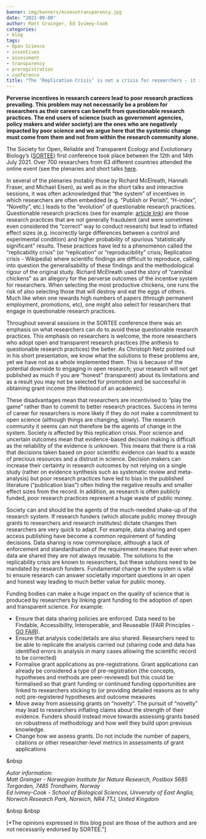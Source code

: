 ```yaml
---
banner: img/banners/ecoevotransparency.jpg
date: "2021-09-08"
author: Matt Grainger, Ed Ivimey-Cook
categories:
- blog
tags:
- Open Science
- incentives
- assessment
- transparency
- preregistration
- conference
title: "The ‘Replication Crisis’ is not a crisis for researchers - it is a crisis for society"
---
```



**Perverse incentives in research careers lead to poor research practices prevailing. This problem may not necessarily be a problem for researchers as their careers can benefit from questionable research practices. The end users of science (such as government agencies, policy makers and wider society) are the ones who are negatively impacted by poor science and we argue here that the systemic change must come from them and not from within the research community alone.**  

The Society for Open, Reliable and Transparent Ecology and Evolutionary Biology’s ([SORTEE](https://www.sortee.org/)) first conference  took place between the 12th and 14th July 2021. Over 700 researchers from 63 different countries attended the online event (see the plenaries and short talks [here](https://osf.io/meetings/SORTEE2021/).  

In several of the plenaries (notably those by Richard McElreath, Hannah Fraser, and Michael Eisen), as well as in the short talks and interactive sessions, it was often acknowledged that “the system” of incentives in which researchers are often embedded (e.g. “Publish or Perish”, “H-index”, “Novelty”, etc.) leads to the “evolution” of questionable research practices. Questionable research practices (see for example: [article link](https://journals.plos.org/plosone/article?id=10.1371/journal.pone.0200303)) are those research practices that are not generally fraudulent (and were sometimes even considered the “correct” way to conduct research) but lead to inflated effect sizes (e.g. incorrectly large differences between a control and experimental condition) and higher probability of spurious “statistically significant” results. These practices have led to a phenomenon called the “replicability crisis” (or “replication” or “reproducibility” crisis; Replication crisis - Wikipedia) where scientific findings are difficult to reproduce, calling into question the generalisability of these findings and the methodological rigour of the original study. Richard McElreath used the story of “cannibal chickens” as an allegory for the perverse outcomes of the incentive system for researchers. When selecting the most productive chickens, one runs the risk of also selecting those that will destroy and eat the eggs of others. Much like when one rewards high numbers of papers (through permanent employment, promotions, etc), one might also select for researchers that engage in questionable research practices.   

Throughout several sessions in the SORTEE conference there was an emphasis on what researchers can do to avoid these questionable research practices. This emphasis on researchers is welcome, the more researchers who adopt open and transparent research practices (the anthesis to questionable research practices) the better. As Christoph Netz pointed out in his short presentation, we know what the solutions to these problems are, yet we have not as a whole implemented them. This is because of the potential downside to engaging in open research; your research will not get published as much if you are “honest” (transparent) about its limitations and as a result you may not be selected for promotion and be successful in obtaining grant income (the lifeblood of an academic).  

These disadvantages mean that researchers are incentivised to “play the game” rather than to commit to better research practices. Success in terms of career for researchers is more likely if they do not make a commitment to open science (although things are changing, slowly). The research community it seems can not therefore be the agents of change in the system. Society is affected by this replication crisis. Poor science and uncertain outcomes mean that evidence-based decision making is difficult as the reliability of the evidence is unknown. This means that there is a risk that decisions taken based on poor scientific evidence can lead to a waste of precious resources and a distrust in science. Decision makers can increase their certainty in research outcomes by not relying on a single study (rather on evidence synthesis such as systematic review and meta-analysis) but poor research practices have led to bias in the published literature (“publication bias”) often hiding the negative results and smaller effect sizes from the record. In addition, as research is often publicly funded, poor research practices represent a huge waste of public money.  

Society can and should be the agents of the much-needed shake-up of the research system. If research funders (which allocate public money through grants to researchers and research institutes) dictate changes then researchers are very quick to adapt. For example, data sharing and open access publishing have become a common requirement of funding decisions. Data sharing is now commonplace, although a lack of enforcement and standardisation of the requirement means that even when data are shared they are not always reusable. The solutions to the replicability crisis are known to researchers, but these solutions need to be mandated by research funders. Fundamental change in the system is vital to ensure research can answer societally important questions in an open and honest way leading to much better value for public money.  

Funding bodies can make a huge impact on the quality of science that is produced by researchers by linking grant funding to the adoption of open and transparent science. For example:
 * Ensure that data sharing policies are enforced. Data need to be Findable, Accessibility, Interoperable, and Reuseable  (FAIR Principles - [GO FAIR](go-fair.org)).
 * Ensure that analysis code/details are also shared. Researchers need to be able to replicate the analysis carried out (sharing code and data has identified errors in analysis in many cases allowing the scientific record to be corrected)
 * Formalise grant applications as pre-registrations. Grant applications can already be considered a type of pre-registration (the concepts, hypotheses and methods are peer-reviewed) but this could be formalised so that grant funding or continued funding opportunities are linked to researchers sticking to (or providing detailed reasons as to why not) pre-registered hypotheses and outcome measures
 * Move away from assessing grants on “novelty”. The pursuit of “novelty” may lead to researchers inflating claims about the strength of their evidence. Funders should instead move towards assessing grants based on robustness of methodology and how well they build upon previous knowledge.    
 * Change how we assess grants. Do not include the number of papers, citations or other researcher-level metrics in assessments of grant applications

&nbsp

*Autor information:  
Matt Grainger - Norwegian Institute for Nature Research, Postbox 5685 Torgarden, 7485 Trondheim, Norway   
Ed Ivimey-Cook - School of Biological Sciences, University of East Anglia, Norwich Research Park, Norwich, NR4 7TJ, United Kingdom*       

&nbsp
&nbsp

[*The opinions expressed in this blog post are those of the authors and are not necessarily endorsed by SORTEE."]